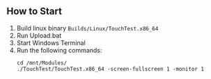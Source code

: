 ## How to Start
1. Build linux binary
    ```Builds/Linux/TouchTest.x86_64```
1. Run Upload.bat
1. Start Windows Terminal
1. Run the following commands:
    ```
    cd /mnt/Modules/
    ./TouchTest/TouchTest.x86_64 -screen-fullscreen 1 -monitor 1
    ```
